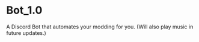 # Bot_1.0
 A Discord Bot that automates your modding for you. (Will also play music in future updates.)
